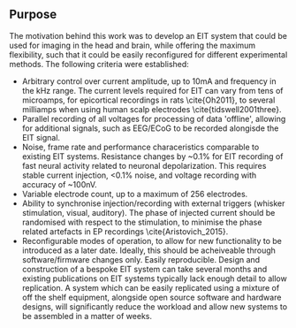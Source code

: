 ## Purpose

The motivation behind this work was to develop an EIT system that could be used for imaging in the head and brain, while offering the maximum flexibility, such that it could be easily reconfigured for different experimental methods. The following criteria were established:

- Arbitrary control over current amplitude, up to 10mA and frequency in the kHz range. The current levels required for EIT can vary from tens of microamps, for epicortical recordings in rats \cite{Oh2011}, to several milliamps when using human scalp electrodes \cite{tidswell2001three}. 
- Parallel recording of all voltages for processing of data 'offline', allowing for additional signals, such as EEG/ECoG to be recorded alongisde the EIT signal.
- Noise, frame rate and performance characeristics comparable to existing EIT systems. Resistance changes by ~0.1% for EIT recording of fast neural activity related to neuronal depolarization. This requires stable current injection, <0.1% noise, and voltage recording with accuracy of ~100nV.
- Variable electrode count, up to a maximum of 256 electrodes.
- Ability to synchronise injection/recording with external triggers (whisker stimulation, visual, auditory). The phase of injected current should be randomised with respect to the stimulation, to minimise the phase related artefacts in EP recordings \cite{Aristovich_2015}.
- Reconfigurable modes of operation, to allow for new functionality to be introduced as a later date. Ideally, this should be acheiveable through software/firmware changes only.
Easily reproducible. Design and construction of a bespoke EIT system can take several months and existing publications on EIT systems typically lack enough detail to allow replication. A system which can be easily replicated using a mixture of off the shelf equipment, alongside open source software and hardware designs, will significantly reduce the workload and allow new systems to be assembled in a matter of weeks.